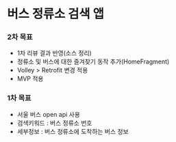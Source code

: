 # 버스 정류소 검색 앱

### 2차 목표
- 1차 리뷰 결과 반영(소스 정리)
- 정류소 및 버스에 대한 즐겨찾기 동작 추가(HomeFragment)
- Volley > Retrofit 변경 적용
- MVP 적용

### 1차 목표
- 서울 버스 open api 사용
- 검색키워드 : 버스 정류소 번호
- 세부정보 : 버스 정류소에 도착하는 버스 정보
